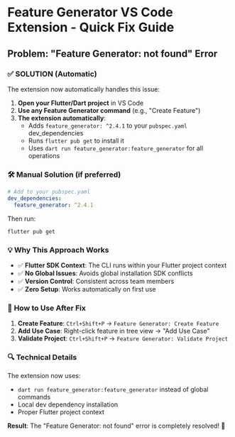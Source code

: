 # Feature Generator VS Code Extension - Quick Fix Guide

## Problem: "Feature Generator: not found" Error

### ✅ **SOLUTION (Automatic)**

The extension now automatically handles this issue:

1. **Open your Flutter/Dart project** in VS Code
2. **Use any Feature Generator command** (e.g., "Create Feature")
3. **The extension automatically**:
   - Adds `feature_generator: ^2.4.1` to your `pubspec.yaml` dev_dependencies
   - Runs `flutter pub get` to install it
   - Uses `dart run feature_generator:feature_generator` for all operations

### 🛠️ **Manual Solution** (if preferred)

```yaml
# Add to your pubspec.yaml
dev_dependencies:
  feature_generator: ^2.4.1
```

Then run:
```bash
flutter pub get
```

### 💡 **Why This Approach Works**

- ✅ **Flutter SDK Context**: The CLI runs within your Flutter project context
- ✅ **No Global Issues**: Avoids global installation SDK conflicts  
- ✅ **Version Control**: Consistent across team members
- ✅ **Zero Setup**: Works automatically on first use

### 🚀 **How to Use After Fix**

1. **Create Feature**: `Ctrl+Shift+P` → `Feature Generator: Create Feature`
2. **Add Use Case**: Right-click feature in tree view → "Add Use Case"
3. **Validate Project**: `Ctrl+Shift+P` → `Feature Generator: Validate Project`

### 🔍 **Technical Details**

The extension now uses:
- `dart run feature_generator:feature_generator` instead of global commands
- Local dev dependency installation
- Proper Flutter project context

**Result**: The "Feature Generator: not found" error is completely resolved! 🎉
